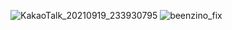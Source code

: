 ![KakaoTalk_20210919_233930795](https://user-images.githubusercontent.com/96712990/177008848-2d8d7b00-79d1-4cc9-9fe7-d0095047bb2d.jpg)
![beenzino_fix](https://user-images.githubusercontent.com/96712990/177049335-50372b7c-30ea-4b16-bd48-a2be58774cd2.jpg)
